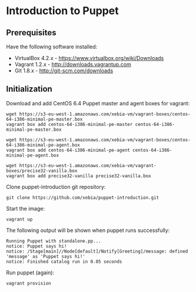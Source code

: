 Introduction to Puppet
======================

Prerequisites
-------------
Have the following software installed:
* VirtualBox 4.2.x - https://www.virtualbox.org/wiki/Downloads
* Vagrant 1.2.x - http://downloads.vagrantup.com
* Git 1.8.x - http://git-scm.com/downloads

Initialization
--------------
Download and add CentOS 6.4 Puppet master and agent boxes for vagrant:

    wget https://s3-eu-west-1.amazonaws.com/xebia-vm/vagrant-boxes/centos-64-i386-minimal-pe-master.box
    vagrant box add centos-64-i386-minimal-pe-master centos-64-i386-minimal-pe-master.box

    wget https://s3-eu-west-1.amazonaws.com/xebia-vm/vagrant-boxes/centos-64-i386-minimal-pe-agent.box
    vagrant box add centos-64-i386-minimal-pe-agent centos-64-i386-minimal-pe-agent.box

    wget https://s3-eu-west-1.amazonaws.com/xebia-vm/vagrant-boxes/precise32-vanilla.box
    vagrant box add precise32-vanilla precise32-vanilla.box

Clone puppet-introduction git repository:

    git clone https://github.com/xebia/puppet-introduction.git

Start the image:

    vagrant up

The following output will be shown when puppet runs successfully:

    Running Puppet with standalone.pp...
    notice: Puppet says hi!
    notice: /Stage[main]//Node[default]/Notify[Greeting]/message: defined 'message' as 'Puppet says hi!'
    notice: Finished catalog run in 0.05 seconds

Run puppet (again):

    vagrant provision
